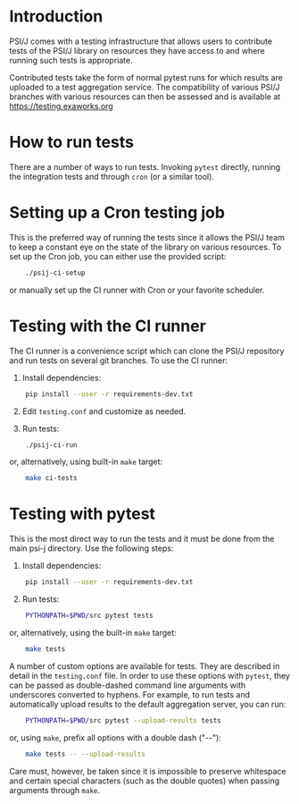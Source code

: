 Introduction
============

PSI/J comes with a testing infrastructure that allows users to contribute
tests of the PSI/J library on resources they have access to and where
running such tests is appropriate.

Contributed tests take the form of normal pytest runs for which results
are uploaded to a test aggregation service. The compatibility of various
PSI/J branches with various resources can then be assessed and is
available at https://testing.exaworks.org

How to run tests
================

There are a number of ways to run tests. Invoking `pytest` directly,
running the integration tests and through `cron` (or a similar tool).

Setting up a Cron testing job
=============================

This is the preferred way of running the tests since it allows the PSI/J
team to keep a constant eye on the state of the library on various
resources. To set up the Cron job, you can either use the provided
script:

```bash
    ./psij-ci-setup
```

or manually set up the CI runner with Cron or your favorite scheduler.


Testing with the CI runner
==========================

The CI runner is a convenience script which can clone the PSI/J
repository and run tests on several git branches. To use the CI runner:

1. Install dependencies:
```bash
    pip install --user -r requirements-dev.txt
```

2. Edit `testing.conf` and customize as needed.

3. Run tests:

```bash
    ./psij-ci-run
```

or, alternatively, using  built-in `make` target:

```bash
    make ci-tests
```


Testing with pytest
===================

This is the most direct way to run the tests and it must be done from the
main psi-j directory. Use the following steps:

1. Install dependencies:
```bash
    pip install --user -r requirements-dev.txt
```

2. Run tests:

```bash
    PYTHONPATH=$PWD/src pytest tests
```

or, alternatively, using the built-in `make` target:

```bash
    make tests
```

A number of custom options are available for tests. They are described in
detail in the `testing.conf` file. In order to use these options with
`pytest`, they can be passed as double-dashed command line arguments with
underscores converted to hyphens. For example, to run tests and
automatically upload results to the default aggregation server, you can
run:

```bash
    PYTHONPATH=$PWD/src pytest --upload-results tests
```

or, using `make`, prefix all options with a double dash ("--"):

```bash
    make tests -- --upload-results
```

Care must, however, be taken since it is impossible to preserve
whitespace and certain special characters (such as the double quotes)
when passing arguments through `make`.

